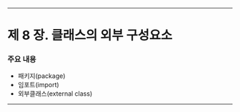 ------
# 제 8 장. 클래스의 외부 구성요소

### 주요 내용
  * 패키지(package)
  * 임포트(import)
  * 외부클래스(external class)
-----
